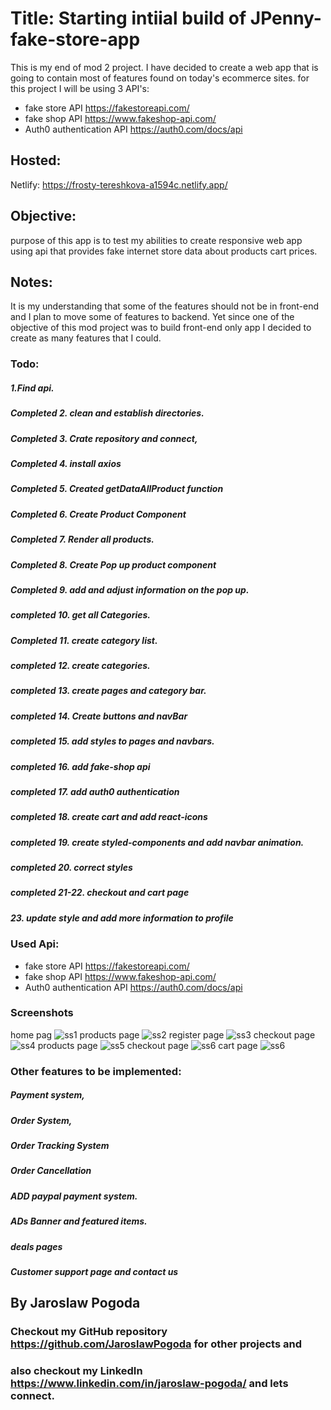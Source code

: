 # Title: Starting intiial build of JPenny-fake-store-app
This is my end of mod 2 project. I have decided to create a web app that is going to contain most of features found on today's ecommerce sites.
for this project I will be using 3 API's:
- fake store API https://fakestoreapi.com/
- fake shop API https://www.fakeshop-api.com/
- Auth0 authentication API https://auth0.com/docs/api

## Hosted:
Netlify: https://frosty-tereshkova-a1594c.netlify.app/
## Objective:

purpose of this app is to test my abilities to create responsive web app using api that provides fake internet store data about products cart prices.
## Notes:
It is my understanding that some of the features should not be in front-end and I plan to move some of features to backend. Yet since one of the objective of this mod project was to build front-end only app I decided to create as many features that I could.
### Todo:
##### 1.Find api.
##### Completed 2. clean and establish directories.
##### Completed 3. Crate repository  and connect,
##### Completed 4. install axios
##### Completed 5. Created getDataAllProduct function
##### Completed 6. Create Product Component
##### Completed 7. Render all products.
##### Completed 8. Create Pop up product component
##### Completed 9. add and adjust information on the pop up.
##### completed 10. get all Categories.
##### Completed 11. create category list.
##### completed 12. create categories.
##### completed 13. create pages and category bar.
##### completed 14. Create buttons and navBar
##### completed 15. add styles to pages and navbars.
##### completed 16. add fake-shop api
##### completed 17. add auth0 authentication
##### completed 18. create cart and add react-icons
##### completed 19. create styled-components and add navbar animation.
##### completed 20. correct styles 
##### completed 21-22. checkout and cart page
##### 23.   update style and add more information to profile
### Used Api:

- fake store API https://fakestoreapi.com/
- fake shop API https://www.fakeshop-api.com/
- Auth0 authentication API https://auth0.com/docs/api
### Screenshots
home pag
![ss1](./screenshots/shot1.png)
products page
![ss2](./screenshots/shot2.png)
register page
![ss3](./screenshots/shot3.png)
checkout page
![ss4](./screenshots/shot4.png)
products page
![ss5](./screenshots/shot5.png)
checkout page
![ss6](./screenshots/shot6.png)
cart page
![ss6](./screenshots/shot7.png)

### Other features to be implemented:
##### Payment system,
##### Order System,
##### Order Tracking System 
##### Order Cancellation
##### ADD paypal payment system.
##### ADs Banner and featured items.
##### deals pages
##### Customer support page and contact us

## By Jaroslaw Pogoda
### Checkout my GitHub repository https://github.com/JaroslawPogoda for other projects and
### also checkout my LinkedIn https://www.linkedin.com/in/jaroslaw-pogoda/ and lets connect.
